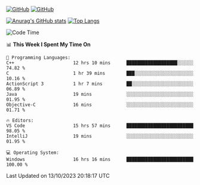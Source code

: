 [![GitHub](https://img.shields.io/github/followers/sharpxk?style=social)](https://github.com/sharpxk) [![GitHub](https://img.shields.io/github/stars/sharpxk?style=social)](https://github.com/sharpxk)

[![Anurag's GitHub stats](https://github-readme-stats-git-masterrstaa-rickstaa.vercel.app/api?username=sharpxk&hide=contribs,prs,issues&show_icons=true&theme=tokyonight)](https://github.com/anuraghazra/github-readme-stats)
[![Top Langs](https://github-readme-stats-git-masterrstaa-rickstaa.vercel.app/api/top-langs/?username=sharpxk&layout=compact&theme=tokyonight)](https://github.com/anuraghazra/github-readme-stats)

<!--START_SECTION:waka-->
![Code Time](http://img.shields.io/badge/Code%20Time-326%20hrs%2022%20mins-blue)

📊 **This Week I Spent My Time On** 

```text
💬 Programming Languages: 
C++                      12 hrs 10 mins      ███████████████████░░░░░░   74.82 % 
C                        1 hr 39 mins        ███░░░░░░░░░░░░░░░░░░░░░░   10.16 % 
ActionScript 3           1 hr 7 mins         ██░░░░░░░░░░░░░░░░░░░░░░░   06.89 % 
Java                     19 mins             ░░░░░░░░░░░░░░░░░░░░░░░░░   01.95 % 
Objective-C              16 mins             ░░░░░░░░░░░░░░░░░░░░░░░░░   01.71 % 

🔥 Editors: 
VS Code                  15 hrs 57 mins      █████████████████████████   98.05 % 
IntelliJ                 19 mins             ░░░░░░░░░░░░░░░░░░░░░░░░░   01.95 % 

💻 Operating System: 
Windows                  16 hrs 16 mins      █████████████████████████   100.00 % 
```


 Last Updated on 13/10/2023 20:18:17 UTC
<!--END_SECTION:waka-->
